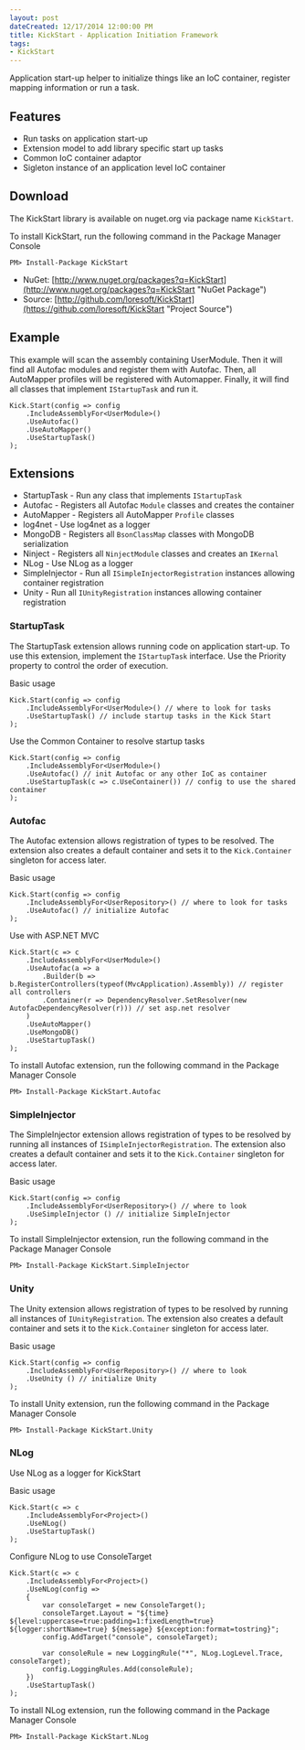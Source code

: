 ```yaml
---
layout: post
dateCreated: 12/17/2014 12:00:00 PM
title: KickStart - Application Initiation Framework
tags:
- KickStart
---
```


Application start-up helper to initialize things like an IoC container, register mapping information or run a task.

## Features

- Run tasks on application start-up
- Extension model to add library specific start up tasks
- Common IoC container adaptor
- Sigleton instance of an application level IoC container

## Download

The KickStart library is available on nuget.org via package name `KickStart`.

To install KickStart, run the following command in the Package Manager Console

    PM> Install-Package KickStart
    
* NuGet: [http://www.nuget.org/packages?q=KickStart](http://www.nuget.org/packages?q=KickStart "NuGet Package")
* Source: [http://github.com/loresoft/KickStart](https://github.com/loresoft/KickStart "Project Source")

## Example

This example will scan the assembly containing UserModule.  Then it will find all Autofac modules and register them with Autofac.  Then, all AutoMapper profiles will be registered with Automapper. Finally, it will find all classes that implement `IStartupTask` and run it. 

    Kick.Start(config => config
        .IncludeAssemblyFor<UserModule>()
        .UseAutofac()
        .UseAutoMapper()
        .UseStartupTask()
    );

## Extensions

- StartupTask - Run any class that implements `IStartupTask`
- Autofac - Registers all Autofac `Module` classes and creates the container
- AutoMapper - Registers all AutoMapper `Profile` classes
- log4net - Use log4net as a logger
- MongoDB - Registers all `BsonClassMap` classes with MongoDB serialization
- Ninject - Registers all `NinjectModule` classes and creates an `IKernal`
- NLog - Use NLog as a logger
- SimpleInjector - Run all `ISimpleInjectorRegistration` instances allowing container registration
- Unity - Run all `IUnityRegistration` instances allowing container registration

### StartupTask

The StartupTask extension allows running code on application start-up. To use this extension, implement the `IStartupTask` interface. Use the Priority property to control the order of execution.


Basic usage

    Kick.Start(config => config
        .IncludeAssemblyFor<UserModule>() // where to look for tasks
        .UseStartupTask() // include startup tasks in the Kick Start        
    );

Use the Common Container to resolve startup tasks

    Kick.Start(config => config
        .IncludeAssemblyFor<UserModule>()
        .UseAutofac() // init Autofac or any other IoC as container
        .UseStartupTask(c => c.UseContainer()) // config to use the shared container
    );

### Autofac

The Autofac extension allows registration of types to be resolved.  The extension also creates a default container and sets it to the `Kick.Container` singleton for access later.

Basic usage

    Kick.Start(config => config
        .IncludeAssemblyFor<UserRepository>() // where to look for tasks
        .UseAutofac() // initialize Autofac        
    );

Use with ASP.NET MVC

    Kick.Start(c => c
        .IncludeAssemblyFor<UserModule>()
        .UseAutofac(a => a
            .Builder(b => b.RegisterControllers(typeof(MvcApplication).Assembly)) // register all controllers 
            .Container(r => DependencyResolver.SetResolver(new AutofacDependencyResolver(r))) // set asp.net resolver
        )
        .UseAutoMapper()
        .UseMongoDB()
        .UseStartupTask()
    );


To install Autofac extension, run the following command in the Package Manager Console

    PM> Install-Package KickStart.Autofac

### SimpleInjector 

The SimpleInjector extension allows registration of types to be resolved by running all instances of `ISimpleInjectorRegistration`.  The extension also creates a default container and sets it to the `Kick.Container` singleton for access later.

Basic usage

    Kick.Start(config => config
        .IncludeAssemblyFor<UserRepository>() // where to look
        .UseSimpleInjector () // initialize SimpleInjector         
    );

To install SimpleInjector extension, run the following command in the Package Manager Console

    PM> Install-Package KickStart.SimpleInjector

### Unity 

The Unity extension allows registration of types to be resolved by running all instances of `IUnityRegistration`.  The extension also creates a default container and sets it to the `Kick.Container` singleton for access later.

Basic usage

    Kick.Start(config => config
        .IncludeAssemblyFor<UserRepository>() // where to look
        .UseUnity () // initialize Unity         
    );

To install Unity extension, run the following command in the Package Manager Console

    PM> Install-Package KickStart.Unity

### NLog

Use NLog as a logger for KickStart

Basic usage

    Kick.Start(c => c
        .IncludeAssemblyFor<Project>()
        .UseNLog()
        .UseStartupTask()
    );

Configure NLog to use ConsoleTarget

    Kick.Start(c => c
        .IncludeAssemblyFor<Project>()
        .UseNLog(config =>
        {
            var consoleTarget = new ConsoleTarget();
            consoleTarget.Layout = "${time} ${level:uppercase=true:padding=1:fixedLength=true} ${logger:shortName=true} ${message} ${exception:format=tostring}";        
            config.AddTarget("console", consoleTarget);

            var consoleRule = new LoggingRule("*", NLog.LogLevel.Trace, consoleTarget);
            config.LoggingRules.Add(consoleRule);
        })
        .UseStartupTask()
    );

To install NLog extension, run the following command in the Package Manager Console

    PM> Install-Package KickStart.NLog